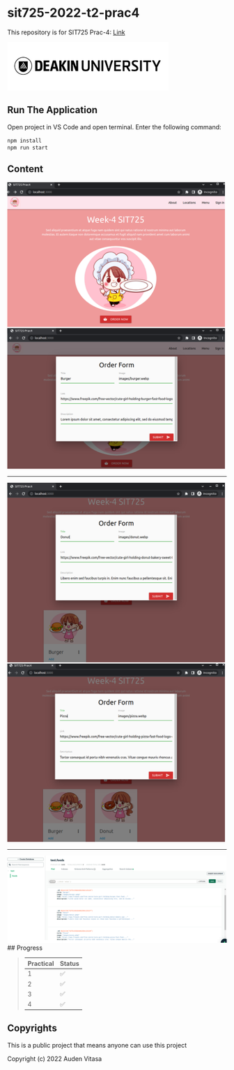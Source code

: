 # sit725-2022-t2-prac4

This repository is for SIT725 Prac-4: [Link](https://github.com/abvitasa/sit725-2022-t2-prac4)

![deakin_logo](public/images/readme/deakin_logo.png)

## Run The Application

Open project in VS Code and open terminal. Enter the following command:

```
npm install
npm run start
```

## Content

<img src="public/images/readme/1.png" margin="auto" width="500"> <img src="public/images/readme/2.png" width="500">

---

<img src="public/images/readme/4.png" width="500"><img src="public/images/readme/5.png" width="500">

---

<img src="public/images/readme/7.png" width="800">
## Progress

> | Practical | Status |
> | :-------- | ------ |
> | 1         | ✅     |
> | 2         | ✅     |
> | 3         | ✅     |
> | 4         | ✅     |

## Copyrights

This is a public project that means anyone can use this project

Copyright (c) 2022 Auden Vitasa
